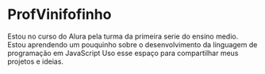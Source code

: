 # ProfVinifofinho
Estou no curso do Alura pela turma da primeira serie do ensino medio.
Estou aprendendo um pouquinho sobre o desenvolvimento da linguagem de programação em JavaScript
Uso esse espaço para compartilhar meus projetos e ideias.
